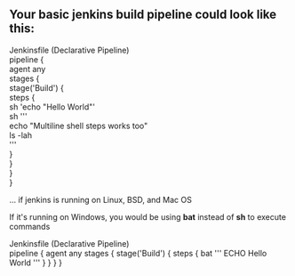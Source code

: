 ## Your basic jenkins build pipeline could look like this:<br/>

Jenkinsfile (Declarative Pipeline)<br/>
pipeline {<br/>
    agent any<br/>
    stages {<br/>
        stage('Build') {<br/>
            steps {<br/>
                sh 'echo "Hello World"'<br/>
                sh '''<br/>
                    echo "Multiline shell steps works too"<br/>
                    ls -lah<br/>
                '''<br/>
            }<br/>
        }<br/>
    }<br/>
}<br/>

... if jenkins is running on Linux, BSD, and Mac OS

If it's running on Windows, you would be using **bat** instead of **sh** to execute commands<br/>

Jenkinsfile (Declarative Pipeline)<br/>
pipeline {
    agent any
    stages {
        stage('Build') {
            steps {
                bat '''
                    ECHO Hello World
                '''
            }
        }
    }
}
